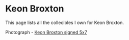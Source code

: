 # Keon Broxton

This page lists all the collecibles I own for Keon Broxton.

Photograph - [Keon Broxton signed 5x7](/collectibles/keon-broxton/keon-broxton-signed-5x7)
